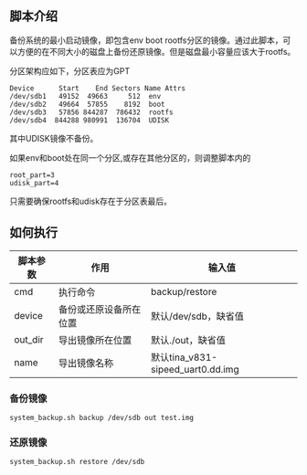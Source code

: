 ## 脚本介绍

备份系统的最小启动镜像，即包含env boot rootfs分区的镜像。通过此脚本，可以方便的在不同大小的磁盘上备份还原镜像。但是磁盘最小容量应该大于rootfs。

分区架构应如下，分区表应为GPT

```
Device      Start    End Sectors Name Attrs
/dev/sdb1   49152  49663     512  env  
/dev/sdb2   49664  57855    8192  boot 
/dev/sdb3   57856 844287  786432  rootfs
/dev/sdb4  844288 980991  136704  UDISK
```

其中UDISK镜像不备份。

如果env和boot处在同一个分区,或存在其他分区的，则调整脚本内的

```
root_part=3
udisk_part=4
```

只需要确保rootfs和udisk存在于分区表最后。

## 如何执行


| 脚本参数 |  作用  |输入值      |
| ------------ | ---- | ---- |
|    cmd          |执行命令      |backup/restore |
|      device        | 备份或还原设备所在位置     | 默认/dev/sdb，缺省值    |
|          out_dir          |    导出镜像所在位置         |默认./out，缺省值|
|  name |导出镜像名称|默认tina_v831-sipeed_uart0.dd.img|

### 备份镜像

```
system_backup.sh backup /dev/sdb out test.img
```

### 还原镜像

```
system_backup.sh restore /dev/sdb
```

### 